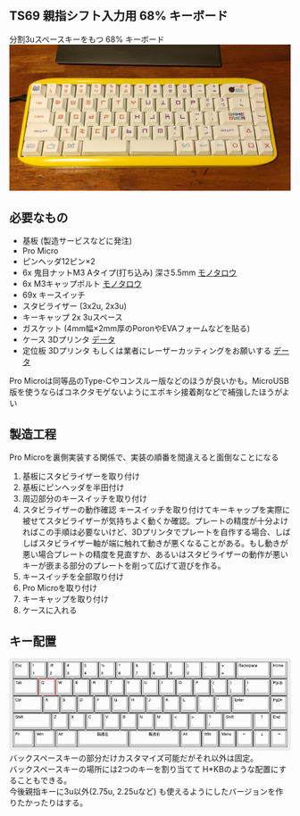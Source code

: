 ## TS69 親指シフト入力用 68% キーボード

分割3uスペースキーをもつ 68% キーボード  
![完成図](ts68.jpg "完成図")  

## 必要なもの

* 基板 (製造サービスなどに発注)
* Pro Micro
* ピンヘッダ12ピン×2
* 6x 鬼目ナットM3 Aタイプ(打ち込み) 深さ5.5mm [モノタロウ](https://www.monotaro.com/p/4175/4824/)
* 6x M3キャップボルト [モノタロウ](https://www.monotaro.com/p/2901/7687/)
* 69x キースイッチ
* スタビライザー (3x2u, 2x3u)
* キーキャップ 2x 3uスペース
* ガスケット (4mm幅×2mm厚のPoronやEVAフォームなどを貼る)
* ケース 3Dプリンタ [データ](case/)
* 定位板 3Dプリンタ もしくは業者にレーザーカッティングをお願いする [データ](plate/)

Pro Microは同等品のType-Cやコンスルー版などのほうが良いかも。MicroUSB版を使うならばコネクタモゲないようにエポキシ接着剤などで補強したほうがよい  

## 製造工程

Pro Microを裏側実装する関係で、実装の順番を間違えると面倒なことになる  
1. 基板にスタビライザーを取り付け
2. 基板にピンヘッダを半田付け
3. 周辺部分のキースイッチを取り付け
4. スタビライザーの動作確認 キースイッチを取り付けてキーキャップを実際に被せてスタビライザーが気持ちよく動くか確認。プレートの精度が十分よければこの手順は必要ないけど、3Dプリンタでプレートを自作する場合、しばしばスタビライザー軸が端に触れて動きが悪くなることがある。もし動きが悪い場合プレートの精度を見直すか、あるいはスタビライザーの動作が悪いキーが嵌まる部分のプレートを削って広げて遊びを作る。
5. キースイッチを全部取り付け
6. Pro Microを取り付け
7. キーキャップを取り付け
8. ケースに入れる

## キー配置

![レイアウト](ts68-layout.png "レイアウト")  
バックスペースキーの部分だけカスタマイズ可能だがそれ以外は固定。  
バックスペースキーの場所には2つのキーを割り当てて H*KBのような配置にすることもできる。  
今後親指キーに3u以外(2.75u, 2.25uなど) も使えるようにしたバージョンを作りたかったりはする。  
